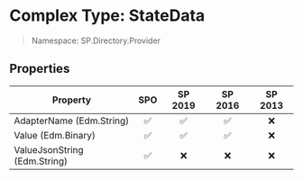 # Complex Type: StateData

> Namespace: SP.Directory.Provider

## Properties

Property | SPO | SP 2019 | SP 2016 | SP 2013
----------|:---:|:-------:|:-------:|:-------:
AdapterName (Edm.String) | ✅ | ✅ | ✅ | ❌
Value (Edm.Binary) | ✅ | ✅ | ✅ | ❌
ValueJsonString (Edm.String) | ✅ | ❌ | ❌ | ❌